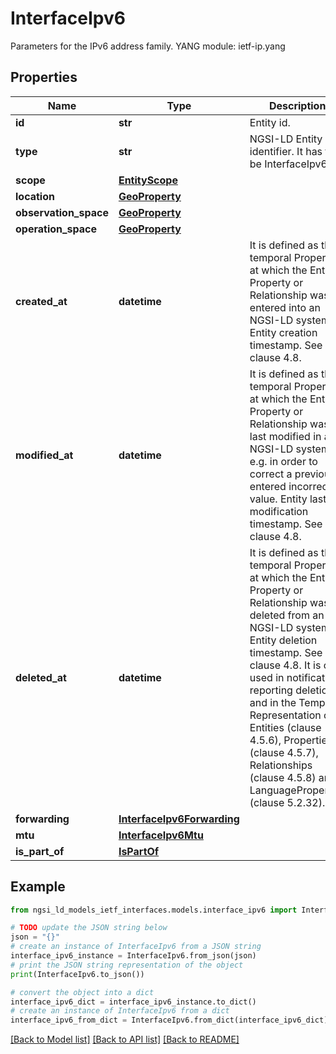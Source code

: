 # InterfaceIpv6

Parameters for the IPv6 address family.  YANG module: ietf-ip.yang 

## Properties

Name | Type | Description | Notes
------------ | ------------- | ------------- | -------------
**id** | **str** | Entity id.  | [optional] 
**type** | **str** | NGSI-LD Entity identifier. It has to be InterfaceIpv6. | [default to 'InterfaceIpv6']
**scope** | [**EntityScope**](EntityScope.md) |  | [optional] 
**location** | [**GeoProperty**](GeoProperty.md) |  | [optional] 
**observation_space** | [**GeoProperty**](GeoProperty.md) |  | [optional] 
**operation_space** | [**GeoProperty**](GeoProperty.md) |  | [optional] 
**created_at** | **datetime** | It is defined as the temporal Property at which the Entity, Property or Relationship was entered into an NGSI-LD system.  Entity creation timestamp. See clause 4.8.  | [optional] 
**modified_at** | **datetime** | It is defined as the temporal Property at which the Entity, Property or Relationship was last modified in an NGSI-LD system, e.g. in order to correct a previously entered incorrect value.  Entity last modification timestamp. See clause 4.8.  | [optional] 
**deleted_at** | **datetime** | It is defined as the temporal Property at which the Entity, Property or Relationship was deleted from an NGSI-LD system.  Entity deletion timestamp. See clause 4.8. It is only used in notifications reporting deletions and in the Temporal Representation of Entities (clause 4.5.6), Properties (clause 4.5.7), Relationships (clause 4.5.8) and LanguageProperties (clause 5.2.32).  | [optional] 
**forwarding** | [**InterfaceIpv6Forwarding**](InterfaceIpv6Forwarding.md) |  | [optional] 
**mtu** | [**InterfaceIpv6Mtu**](InterfaceIpv6Mtu.md) |  | [optional] 
**is_part_of** | [**IsPartOf**](IsPartOf.md) |  | 

## Example

```python
from ngsi_ld_models_ietf_interfaces.models.interface_ipv6 import InterfaceIpv6

# TODO update the JSON string below
json = "{}"
# create an instance of InterfaceIpv6 from a JSON string
interface_ipv6_instance = InterfaceIpv6.from_json(json)
# print the JSON string representation of the object
print(InterfaceIpv6.to_json())

# convert the object into a dict
interface_ipv6_dict = interface_ipv6_instance.to_dict()
# create an instance of InterfaceIpv6 from a dict
interface_ipv6_from_dict = InterfaceIpv6.from_dict(interface_ipv6_dict)
```
[[Back to Model list]](../README.md#documentation-for-models) [[Back to API list]](../README.md#documentation-for-api-endpoints) [[Back to README]](../README.md)



